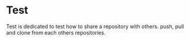 # Test
Test is dedicated to test how to share a repository with others. push, pull and clone from each others repositories.
